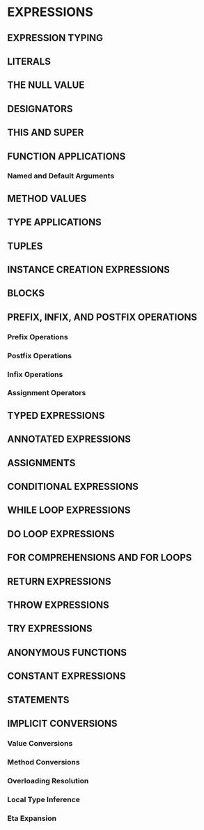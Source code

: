 # EXPRESSIONS
## EXPRESSION TYPING
## LITERALS
## THE NULL VALUE
## DESIGNATORS
## THIS AND SUPER
## FUNCTION APPLICATIONS
### Named and Default Arguments
## METHOD VALUES
## TYPE APPLICATIONS
## TUPLES
## INSTANCE CREATION EXPRESSIONS
## BLOCKS
## PREFIX, INFIX, AND POSTFIX OPERATIONS
### Prefix Operations
### Postfix Operations
### Infix Operations
### Assignment Operators
## TYPED EXPRESSIONS
## ANNOTATED EXPRESSIONS
## ASSIGNMENTS
## CONDITIONAL EXPRESSIONS
## WHILE LOOP EXPRESSIONS
## DO LOOP EXPRESSIONS
## FOR COMPREHENSIONS AND FOR LOOPS
## RETURN EXPRESSIONS
## THROW EXPRESSIONS
## TRY EXPRESSIONS
## ANONYMOUS FUNCTIONS
## CONSTANT EXPRESSIONS
## STATEMENTS
## IMPLICIT CONVERSIONS
### Value Conversions
### Method Conversions
### Overloading Resolution
### Local Type Inference
### Eta Expansion
